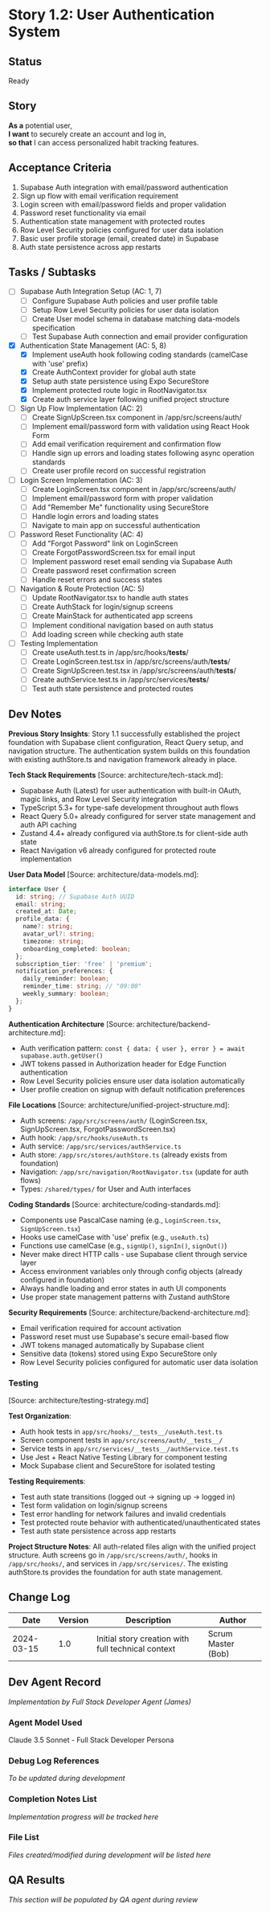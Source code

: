 # Story 1.2: User Authentication System

## Status
Ready

## Story
**As a** potential user,  
**I want** to securely create an account and log in,  
**so that** I can access personalized habit tracking features.

## Acceptance Criteria
1. Supabase Auth integration with email/password authentication
2. Sign up flow with email verification requirement
3. Login screen with email/password fields and proper validation
4. Password reset functionality via email
5. Authentication state management with protected routes
6. Row Level Security policies configured for user data isolation
7. Basic user profile storage (email, created date) in Supabase
8. Auth state persistence across app restarts

## Tasks / Subtasks
- [ ] Supabase Auth Integration Setup (AC: 1, 7)
  - [ ] Configure Supabase Auth policies and user profile table
  - [ ] Setup Row Level Security policies for user data isolation
  - [ ] Create User model schema in database matching data-models specification
  - [ ] Test Supabase Auth connection and email provider configuration

- [x] Authentication State Management (AC: 5, 8) 
  - [x] Implement useAuth hook following coding standards (camelCase with 'use' prefix)
  - [x] Create AuthContext provider for global auth state
  - [x] Setup auth state persistence using Expo SecureStore
  - [x] Implement protected route logic in RootNavigator.tsx
  - [x] Create auth service layer following unified project structure

- [ ] Sign Up Flow Implementation (AC: 2)
  - [ ] Create SignUpScreen.tsx component in /app/src/screens/auth/
  - [ ] Implement email/password form with validation using React Hook Form
  - [ ] Add email verification requirement and confirmation flow
  - [ ] Handle sign up errors and loading states following async operation standards
  - [ ] Create user profile record on successful registration

- [ ] Login Screen Implementation (AC: 3)
  - [ ] Create LoginScreen.tsx component in /app/src/screens/auth/ 
  - [ ] Implement email/password form with proper validation
  - [ ] Add "Remember Me" functionality using SecureStore
  - [ ] Handle login errors and loading states
  - [ ] Navigate to main app on successful authentication

- [ ] Password Reset Functionality (AC: 4)
  - [ ] Add "Forgot Password" link on LoginScreen
  - [ ] Create ForgotPasswordScreen.tsx for email input
  - [ ] Implement password reset email sending via Supabase Auth
  - [ ] Create password reset confirmation screen
  - [ ] Handle reset errors and success states

- [ ] Navigation & Route Protection (AC: 5)
  - [ ] Update RootNavigator.tsx to handle auth states
  - [ ] Create AuthStack for login/signup screens
  - [ ] Create MainStack for authenticated app screens
  - [ ] Implement conditional navigation based on auth status
  - [ ] Add loading screen while checking auth state

- [ ] Testing Implementation
  - [ ] Create useAuth.test.ts in /app/src/hooks/__tests__/
  - [ ] Create LoginScreen.test.tsx in /app/src/screens/auth/__tests__/
  - [ ] Create SignUpScreen.test.tsx in /app/src/screens/auth/__tests__/
  - [ ] Create authService.test.ts in /app/src/services/__tests__/
  - [ ] Test auth state persistence and protected routes

## Dev Notes

**Previous Story Insights**: Story 1.1 successfully established the project foundation with Supabase client configuration, React Query setup, and navigation structure. The authentication system builds on this foundation with existing authStore.ts and navigation framework already in place.

**Tech Stack Requirements** [Source: architecture/tech-stack.md]:
- Supabase Auth (Latest) for user authentication with built-in OAuth, magic links, and Row Level Security integration
- TypeScript 5.3+ for type-safe development throughout auth flows
- React Query 5.0+ already configured for server state management and auth API caching
- Zustand 4.4+ already configured via authStore.ts for client-side auth state
- React Navigation v6 already configured for protected route implementation

**User Data Model** [Source: architecture/data-models.md]:
```typescript
interface User {
  id: string; // Supabase Auth UUID
  email: string;
  created_at: Date;
  profile_data: {
    name?: string;
    avatar_url?: string;
    timezone: string;
    onboarding_completed: boolean;
  };
  subscription_tier: 'free' | 'premium';
  notification_preferences: {
    daily_reminder: boolean;
    reminder_time: string; // "09:00"
    weekly_summary: boolean;
  };
}
```

**Authentication Architecture** [Source: architecture/backend-architecture.md]:
- Auth verification pattern: `const { data: { user }, error } = await supabase.auth.getUser()`
- JWT tokens passed in Authorization header for Edge Function authentication
- Row Level Security policies ensure user data isolation automatically
- User profile creation on signup with default notification preferences

**File Locations** [Source: architecture/unified-project-structure.md]:
- Auth screens: `/app/src/screens/auth/` (LoginScreen.tsx, SignUpScreen.tsx, ForgotPasswordScreen.tsx)
- Auth hook: `/app/src/hooks/useAuth.ts`
- Auth service: `/app/src/services/authService.ts` 
- Auth store: `/app/src/stores/authStore.ts` (already exists from foundation)
- Navigation: `/app/src/navigation/RootNavigator.tsx` (update for auth flows)
- Types: `/shared/types/` for User and Auth interfaces

**Coding Standards** [Source: architecture/coding-standards.md]:
- Components use PascalCase naming (e.g., `LoginScreen.tsx`, `SignUpScreen.tsx`)
- Hooks use camelCase with 'use' prefix (e.g., `useAuth.ts`)
- Functions use camelCase (e.g., `signUp()`, `signIn()`, `signOut()`)
- Never make direct HTTP calls - use Supabase client through service layer
- Access environment variables only through config objects (already configured in foundation)
- Always handle loading and error states in auth UI components
- Use proper state management patterns with Zustand authStore

**Security Requirements** [Source: architecture/backend-architecture.md]:
- Email verification required for account activation
- Password reset must use Supabase's secure email-based flow
- JWT tokens managed automatically by Supabase client
- Sensitive data (tokens) stored using Expo SecureStore only
- Row Level Security policies configured for automatic user data isolation

### Testing
[Source: architecture/testing-strategy.md]

**Test Organization**:
- Auth hook tests in `app/src/hooks/__tests__/useAuth.test.ts`
- Screen component tests in `app/src/screens/auth/__tests__/`
- Service tests in `app/src/services/__tests__/authService.test.ts`
- Use Jest + React Native Testing Library for component testing
- Mock Supabase client and SecureStore for isolated testing

**Testing Requirements**:
- Test auth state transitions (logged out → signing up → logged in)
- Test form validation on login/signup screens
- Test error handling for network failures and invalid credentials
- Test protected route behavior with authenticated/unauthenticated states
- Test auth state persistence across app restarts

**Project Structure Notes**: All auth-related files align with the unified project structure. Auth screens go in `/app/src/screens/auth/`, hooks in `/app/src/hooks/`, and services in `/app/src/services/`. The existing authStore.ts provides the foundation for auth state management.

## Change Log
| Date | Version | Description | Author |
|------|---------|-------------|--------|
| 2024-03-15 | 1.0 | Initial story creation with full technical context | Scrum Master (Bob) |

## Dev Agent Record
*Implementation by Full Stack Developer Agent (James)*

### Agent Model Used
Claude 3.5 Sonnet - Full Stack Developer Persona

### Debug Log References  
*To be updated during development*

### Completion Notes List
*Implementation progress will be tracked here*

### File List
*Files created/modified during development will be listed here*

## QA Results
*This section will be populated by QA agent during review*
